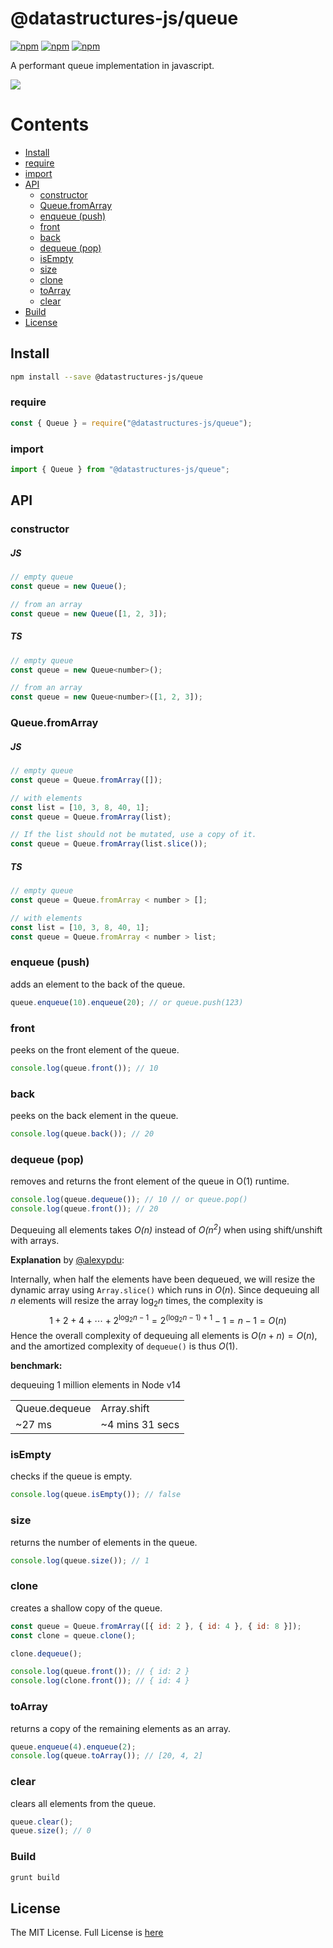 # @datastructures-js/queue

[![npm](https://img.shields.io/npm/v/@datastructures-js/queue.svg)](https://www.npmjs.com/package/@datastructures-js/queue)
[![npm](https://img.shields.io/npm/dm/@datastructures-js/queue.svg)](https://www.npmjs.com/packages/@datastructures-js/queue) [![npm](https://img.shields.io/badge/node-%3E=%206.0-blue.svg)](https://www.npmjs.com/package/@datastructures-js/queue)

A performant queue implementation in javascript.

<img src="https://user-images.githubusercontent.com/6517308/121813242-859a9700-cc6b-11eb-99c0-49e5bb63005b.jpg">

# Contents

- [Install](#install)
- [require](#require)
- [import](#import)
- [API](#api)
  - [constructor](#constructor)
  - [Queue.fromArray](#queuefromarray)
  - [enqueue (push)](#enqueue-push)
  - [front](#front)
  - [back](#back)
  - [dequeue (pop)](#dequeue-pop)
  - [isEmpty](#isEmpty)
  - [size](#size)
  - [clone](#clone)
  - [toArray](#toarray)
  - [clear](#clear)
- [Build](#build)
- [License](#license)

## Install

```sh
npm install --save @datastructures-js/queue
```

### require

```js
const { Queue } = require("@datastructures-js/queue");
```

### import

```js
import { Queue } from "@datastructures-js/queue";
```

## API

### constructor

##### JS

```js
// empty queue
const queue = new Queue();

// from an array
const queue = new Queue([1, 2, 3]);
```

##### TS

```js
// empty queue
const queue = new Queue<number>();

// from an array
const queue = new Queue<number>([1, 2, 3]);
```

### Queue.fromArray

##### JS

```js
// empty queue
const queue = Queue.fromArray([]);

// with elements
const list = [10, 3, 8, 40, 1];
const queue = Queue.fromArray(list);

// If the list should not be mutated, use a copy of it.
const queue = Queue.fromArray(list.slice());
```

##### TS

```js
// empty queue
const queue = Queue.fromArray < number > [];

// with elements
const list = [10, 3, 8, 40, 1];
const queue = Queue.fromArray < number > list;
```

### enqueue (push)

adds an element to the back of the queue.

```js
queue.enqueue(10).enqueue(20); // or queue.push(123)
```

### front

peeks on the front element of the queue.

```js
console.log(queue.front()); // 10
```

### back

peeks on the back element in the queue.

```js
console.log(queue.back()); // 20
```

### dequeue (pop)

removes and returns the front element of the queue in O(1) runtime.

```js
console.log(queue.dequeue()); // 10 // or queue.pop()
console.log(queue.front()); // 20
```

Dequeuing all elements takes <i>O(n)</i> instead of <i>O(n<sup>2</sup>)</i> when using shift/unshift with arrays.

<b>Explanation</b> by <a href="https://github.com/alexypdu">@alexypdu</a>:<br/>

Internally, when half the elements have been dequeued, we will resize the dynamic array using `Array.slice()` which runs in $O(n)$. Since dequeuing all $n$ elements will resize the array $\log_2n$ times, the complexity is $$1 + 2 + 4 + \cdots + 2^{\log_2 n - 1} = 2 ^ {(\log_2 n - 1) + 1} - 1 = n - 1 = O(n)$$ Hence the overall complexity of dequeuing all elements is $O(n + n) = O(n)$, and the amortized complexity of `dequeue()` is thus $O(1)$.

<b>benchmark:</b>

dequeuing 1 million elements in Node v14

<table>
 <tr><td>Queue.dequeue</td><td>Array.shift</td></tr>
  <tr><td>~27 ms</td><td>~4 mins 31 secs</td></tr>
</table>

### isEmpty

checks if the queue is empty.

```js
console.log(queue.isEmpty()); // false
```

### size

returns the number of elements in the queue.

```js
console.log(queue.size()); // 1
```

### clone

creates a shallow copy of the queue.

```js
const queue = Queue.fromArray([{ id: 2 }, { id: 4 }, { id: 8 }]);
const clone = queue.clone();

clone.dequeue();

console.log(queue.front()); // { id: 2 }
console.log(clone.front()); // { id: 4 }
```

### toArray

returns a copy of the remaining elements as an array.

```js
queue.enqueue(4).enqueue(2);
console.log(queue.toArray()); // [20, 4, 2]
```

### clear

clears all elements from the queue.

```js
queue.clear();
queue.size(); // 0
```

### Build

```sh
grunt build
```

## License

The MIT License. Full License is [here](https://github.com/datastructures-js/queue/blob/master/LICENSE)
